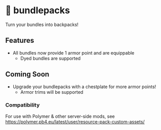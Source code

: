 # 🎒 bundlepacks

Turn your bundles into backpacks!

## Features

- All bundles now provide 1 armor point and are equippable
  - Dyed bundles are supported

## Coming Soon

- Upgrade your bundlepacks with a chestplate for more armor points!
  - Armor trims will be supported

### Compatibility

For use with Polymer & other server-side mods, see https://polymer.pb4.eu/latest/user/resource-pack-custom-assets/
